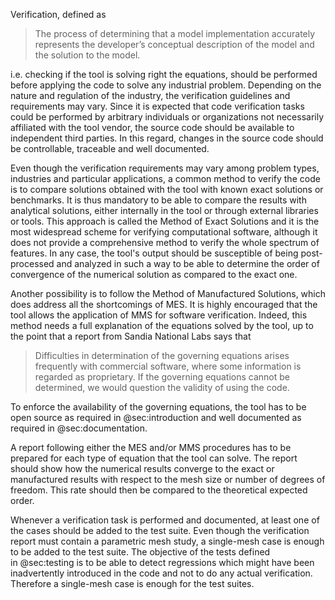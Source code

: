 

Verification, defined as

>  The process of determining that a model implementation accurately represents the developer’s conceptual description of the model and the solution to the model.

i.e. checking if the tool is solving right the equations, should be performed before applying the code to solve any industrial problem. Depending on the nature and regulation of the industry, the verification guidelines and requirements may vary. Since it is expected that code verification tasks could be performed by arbitrary individuals or organizations not necessarily affiliated with the tool vendor, the source code should be available to independent third parties. In this regard, changes in the source code should be controllable, traceable and well documented.

Even though the verification requirements may vary among problem types, industries and particular applications, a common method to verify the code is to compare solutions obtained with the tool with known exact solutions or benchmarks. It is thus mandatory to be able to compare the results with analytical solutions, either internally in the tool or through external libraries or tools. This approach is called the Method of Exact Solutions and it is the most widespread scheme for verifying computational software, although it does not provide a comprehensive method to verify the whole spectrum of features. In any case, the tool's output should be susceptible of being post-processed and analyzed in such a way to be able to determine the order of convergence of the numerical solution as compared to the exact one.

Another possibility is to follow the Method of Manufactured Solutions, which does address all the shortcomings of MES. It is highly encouraged that the tool allows the application of MMS for software verification. Indeed, this method needs a full explanation of the equations solved by the tool, up to the point that a report from Sandia National Labs says that

> Difficulties in determination of the governing equations arises frequently with
> commercial software, where some information is regarded as proprietary.
> If the governing equations cannot be determined, we would question the validity of using the code.

To enforce the availability of the governing equations, the tool has to be open source as required in @sec:introduction and well documented as required in @sec:documentation.


A report following either the MES and/or MMS procedures has to be prepared for each type of equation that the tool can solve. The report should show how the numerical results converge to the exact or manufactured results with respect to the mesh size or number of degrees of freedom. This rate should then be compared to the theoretical expected order.

Whenever a verification task is performed and documented, at least one of the cases should be added to the test suite. Even though the verification report must contain a parametric mesh study, a single-mesh case is enough to be added to the test suite. The objective of the tests defined in @sec:testing is to be able to detect regressions which might have been inadvertently introduced in the code and not to do any actual verification.
Therefore a single-mesh case is enough for the test suites.

